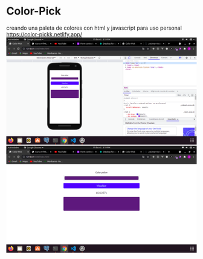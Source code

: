 # Color-Pick

creando una paleta de colores con html y javascript para uso personal  https://color-pickk.netlify.app/
<img src='https://github.com/Josimar-Victoria/Color-Pick/blob/main/Captura%20de%20pantalla%20de%202021-10-17%2015-19-48.png?raw=true'/>
<img src='https://github.com/Josimar-Victoria/Color-Pick/blob/main/Captura%20de%20pantalla%20de%202021-10-17%2015-19-54.png?raw=true'/>
